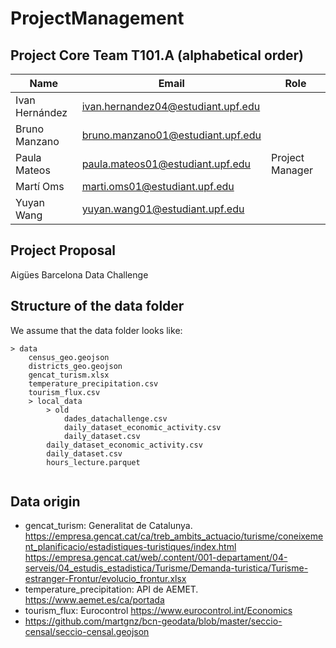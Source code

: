 # ProjectManagement

## Project Core Team T101.A (alphabetical order)

|Name | Email | Role |
| --- | --- | --- |
| Ivan Hernández | ivan.hernandez04@estudiant.upf.edu |  |
| Bruno Manzano | bruno.manzano01@estudiant.upf.edu | |
| Paula Mateos | paula.mateos01@estudiant.upf.edu | Project Manager |
| Martí Oms | marti.oms01@estudiant.upf.edu | |
| Yuyan Wang | yuyan.wang01@estudiant.upf.edu | |

## Project Proposal

Aigües Barcelona Data Challenge 

## Structure of the data folder

We assume that the data folder looks like:

```
> data 
	census_geo.geojson
	districts_geo.geojson
	gencat_turism.xlsx
	temperature_precipitation.csv
	tourism_flux.csv
    > local_data
        > old
            dades_datachallenge.csv
            daily_dataset_economic_activity.csv
            daily_dataset.csv
        daily_dataset_economic_activity.csv
        daily_dataset.csv
        hours_lecture.parquet
    
```
## Data origin
 - gencat_turism: Generalitat de Catalunya.
   https://empresa.gencat.cat/ca/treb_ambits_actuacio/turisme/coneixement_planificacio/estadistiques-turistiques/index.html
   https://empresa.gencat.cat/web/.content/001-departament/04-serveis/04_estudis_estadistica/Turisme/Demanda-turistica/Turisme-estranger-Frontur/evolucio_frontur.xlsx
 - temperature_precipitation: API de AEMET.
   https://www.aemet.es/ca/portada
 - tourism_flux: Eurocontrol
   https://www.eurocontrol.int/Economics
 - https://github.com/martgnz/bcn-geodata/blob/master/seccio-censal/seccio-censal.geojson
